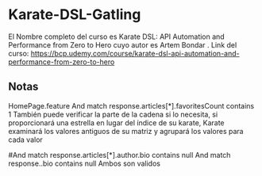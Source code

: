 # Karate-DSL-Gatling
El Nombre completo del curso es Karate DSL: API Automation and Performance from Zero to Hero cuyo autor es Artem Bondar . Link del curso: https://bcp.udemy.com/course/karate-dsl-api-automation-and-performance-from-zero-to-hero

## Notas
HomePage.feature
And match response.articles[*].favoritesCount contains 1
También puede verificar la parte de la cadena si lo necesita, si proporcionará una estrella en lugar del índice de su karate, Karate examinará los valores antiguos de su matriz y agrupará los valores para cada valor

#And match response.articles[*].author.bio contains null
And match response..bio contains null
Ambos son validos
